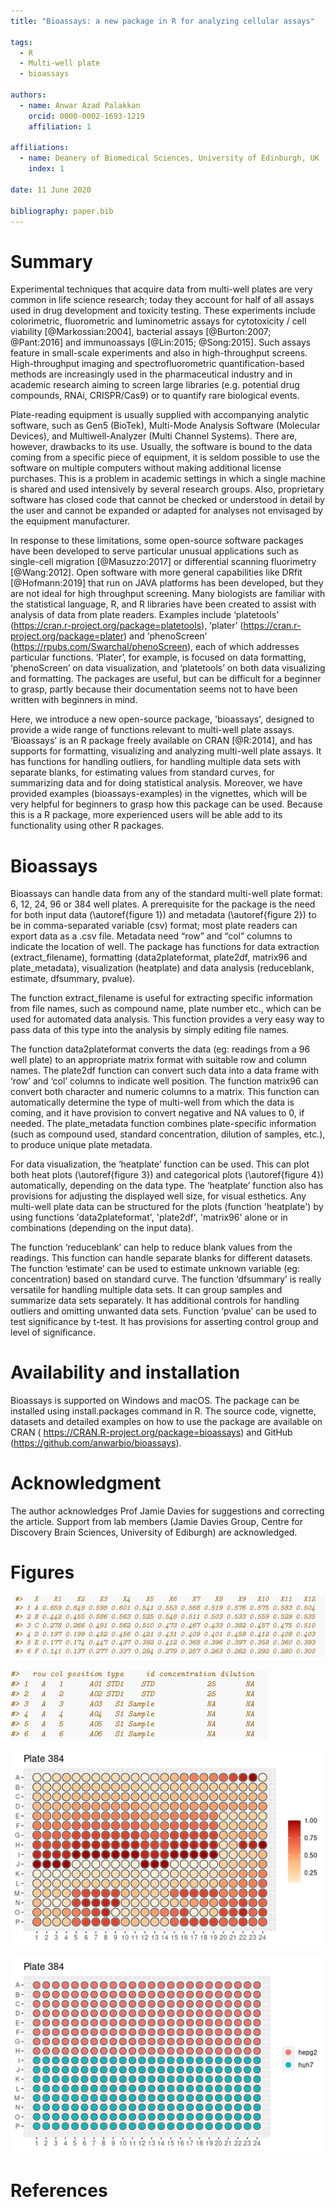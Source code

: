 ```yaml
---
title: "Bioassays: a new package in R for analyzing cellular assays"

tags:
  - R
  - Multi-well plate
  - bioassays

authors:
  - name: Anwar Azad Palakkan
    orcid: 0000-0002-1693-1219
    affiliation: 1

affiliations:
  - name: Deanery of Biomedical Sciences, University of Edinburgh, UK
    index: 1

date: 11 June 2020

bibliography: paper.bib
---
```


# Summary

  Experimental techniques that acquire data from multi-well plates are very common in life science research; today they account for half of all assays used in drug development and toxicity testing. These experiments include colorimetric, fluorometric and luminometric assays for cytotoxicity / cell viability [@Markossian:2004], bacterial assays [@Burton:2007; @Pant:2016] and immunoassays [@Lin:2015; @Song:2015]. Such assays feature in small-scale experiments and also in high-throughput screens. High-throughput imaging and spectrofluorometric quantification-based methods are increasingly used in the pharmaceutical industry and in academic research aiming to screen large libraries (e.g. potential drug compounds, RNAi, CRISPR/Cas9) or to quantify rare biological events.

Plate-reading equipment is usually supplied with accompanying analytic software, such as  Gen5 (BioTek), Multi-Mode Analysis Software (Molecular Devices), and Multiwell-Analyzer (Multi Channel Systems). There are, however, drawbacks to its use. Usually, the software is bound to the data coming from a specific piece of equipment, it is seldom possible to use the software on multiple computers without making additional license purchases. This is a problem in academic settings in which a single machine is shared and used intensively by several research groups. Also, proprietary software has closed code that cannot be checked or understood in detail by the  user and cannot be expanded or adapted for analyses not envisaged by the equipment manufacturer.

In response to these limitations, some open-source software packages have been developed to serve particular unusual applications such as single-cell migration [@Masuzzo:2017] or differential scanning fluorimetry [@Wang:2012]. Open software with more general capabilities like DRfit [@Hofmann:2019] that run on JAVA platforms has been developed, but they are not ideal for high throughput screening. Many biologists are familiar with the statistical language, R, and R libraries have been created to assist with analysis of data from plate readers. Examples include ‘platetools’ (https://cran.r-project.org/package=platetools), ‘plater’ (https://cran.r-project.org/package=plater) and ‘phenoScreen’ (https://rpubs.com/Swarchal/phenoScreen), each of which addresses particular functions. ‘Plater’, for example, is focused on data formatting, ‘phenoScreen’ on data visualization, and ‘platetools’ on both data visualizing and formatting. The packages are useful, but can be difficult for a beginner to grasp, partly because their documentation seems not to have been written with beginners in mind.

Here, we introduce a new open-source package, 'bioassays', designed to provide a wide range of functions relevant to multi-well plate assays. ‘Bioassays’ is an R package freely available on CRAN [@R:2014], and has supports for formatting, visualizing and analyzing multi-well plate assays. It has functions for handling outliers, for handling multiple data sets with separate blanks, for estimating values from standard curves, for summarizing data and for doing statistical analysis. Moreover, we have provided examples (bioassays-examples) in the vignettes, which will be very helpful for beginners to grasp how this package can be used. Because this is a R package, more experienced users will be able add to its functionality using other R packages.


# Bioassays
Bioassays can handle data from any of the standard multi-well plate format: 6, 12, 24, 96 or 384 well plates. A prerequisite for the package is the need for both input data (\autoref{figure 1}) and metadata (\autoref{figure 2}) to be in comma-separated variable (csv) format; most plate readers can export data as a .csv file. Metadata need  “row” and “col” columns to indicate the location of well.  The package has functions for data extraction (extract_filename), formatting (data2plateformat, plate2df, matrix96 and plate_metadata), visualization (heatplate) and data analysis (reduceblank, estimate, dfsummary, pvalue).

The function extract_filename is useful for extracting specific information from file names, such as compound name, plate number etc., which can be used for automated data analysis. This function provides a very easy way to pass data of this type into the analysis by simply editing file names.

The function data2plateformat converts the data (eg: readings from a 96 well plate) to an appropriate matrix format with suitable row and column names. The plate2df function can convert such data into a data frame with ‘row’ and ‘col’ columns to indicate well position. The function matrix96 can convert both character and numeric columns to a matrix. This function can automatically determine the type of multi-well from which the data is coming, and it have provision to convert negative and NA values to 0, if needed. The plate_metadata function combines plate-specific information (such as compound used, standard concentration, dilution of samples, etc.), to produce unique plate metadata.

For data visualization, the ‘heatplate’ function can be used. This can plot both heat plots (\autoref{figure 3}) and categorical plots (\autoref{figure 4}) automatically, depending on the data type.  The ‘heatplate’ function also has provisions for adjusting the displayed well size, for visual esthetics. Any multi-well plate data can be structured for the plots (function 'heatplate') by using functions 'data2plateformat', 'plate2df', 'matrix96' alone or in combinations (depending on the input data).

The function ‘reduceblank’ can help to reduce blank values from the readings. This function can handle separate blanks for different datasets. The function ‘estimate’ can be used to estimate unknown variable (eg: concentration) based on standard curve. The function ‘dfsummary’ is really versatile for handling multiple data sets. It can group samples and summarize data sets separately. It has additional controls for handling outliers and omitting unwanted data sets. Function ‘pvalue’ can be used to test significance by t-test. It has provisions for asserting control group and level of significance.

# Availability and installation

Bioassays is supported on Windows and macOS. The package can be installed using install.packages command in R. The source code, vignette, datasets and detailed examples on how to use the package are available on CRAN ( https://CRAN.R-project.org/package=bioassays) and GitHub (https://github.com/anwarbio/bioassays).

# Acknowledgment
The author acknowledges Prof Jamie Davies for suggestions and correcting the article. Support from lab members (Jamie Davies Group, Centre for Discovery Brain Sciences, University of Ediburgh) are acknowledged.

# Figures
![Input data format from a 96 well plate reading.\label{figure 1}](figure1.png)

![Metafile data format.\label{figure 2}](figure2.png)

![Heat map of 384 well (normalized values).\label{figure 3}](figure3.tif)

![Categorical plot of 384 well plate.\label{figure 4}](figure4.tif)

# References

